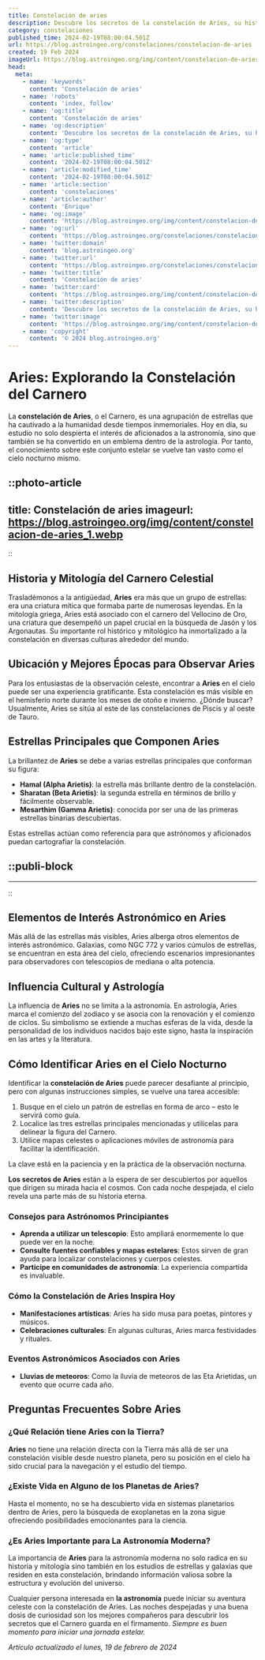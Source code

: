```yaml
---
title: Constelación de aries
description: Descubre los secretos de la constelación de Aries, su historia y su influencia en la astrología. Explora las estrellas y mitos de Aries.
category: constelaciones
published_time: 2024-02-19T08:00:04.501Z
url: https://blog.astroingeo.org/constelaciones/constelacion-de-aries
created: 19 Feb 2024
imageUrl: https://blog.astroingeo.org/img/content/constelacion-de-aries_1.webp
head:
  meta:
    - name: 'keywords'
      content: 'Constelación de aries'
    - name: 'robots'
      content: 'index, follow'
    - name: 'og:title'
      content: 'Constelación de aries'
    - name: 'og:description'
      content: 'Descubre los secretos de la constelación de Aries, su historia y su influencia en la astrología. Explora las estrellas y mitos de Aries.'
    - name: 'og:type'
      content: 'article'
    - name: 'article:published_time'
      content: '2024-02-19T08:00:04.501Z'
    - name: 'article:modified_time'
      content: '2024-02-19T08:00:04.501Z'
    - name: 'article:section'
      content: 'constelaciones'
    - name: 'article:author'
      content: 'Enrique'
    - name: 'og:image'
      content: 'https://blog.astroingeo.org/img/content/constelacion-de-aries_1.webp'
    - name: 'og:url'
      content: 'https://blog.astroingeo.org/constelaciones/constelacion-de-aries'
    - name: 'twitter:domain'
      content: 'blog.astroingeo.org'
    - name: 'twitter:url'
      content: 'https://blog.astroingeo.org/constelaciones/constelacion-de-aries'
    - name: 'twitter:title'
      content: 'Constelación de aries'
    - name: 'twitter:card'
      content: 'https://blog.astroingeo.org/img/content/constelacion-de-aries_1.webp'
    - name: 'twitter:description'
      content: 'Descubre los secretos de la constelación de Aries, su historia y su influencia en la astrología. Explora las estrellas y mitos de Aries.'
    - name: 'twitter:image'
      content: 'https://blog.astroingeo.org/img/content/constelacion-de-aries_1.webp'
    - name: 'copyright'
      content: '© 2024 blog.astroingeo.org'
---
```

# Aries: Explorando la Constelación del Carnero

La **constelación de Aries**, o el Carnero, es una agrupación de estrellas que ha cautivado a la humanidad desde tiempos inmemoriales. Hoy en día, su estudio no solo despierta el interés de aficionados a la astronomía, sino que también se ha convertido en un emblema dentro de la astrología. Por tanto, el conocimiento sobre este conjunto estelar se vuelve tan vasto como el cielo nocturno mismo.


::photo-article
---
title: Constelación de aries
imageurl: https://blog.astroingeo.org/img/content/constelacion-de-aries_1.webp
---
::


## Historia y Mitología del Carnero Celestial

Trasladémonos a la antigüedad, **Aries** era más que un grupo de estrellas: era una criatura mítica que formaba parte de numerosas leyendas. En la mitología griega, Aries está asociado con el carnero del Vellocino de Oro, una criatura que desempeñó un papel crucial en la búsqueda de Jasón y los Argonautas. Su importante rol histórico y mitológico ha inmortalizado a la constelación en diversas culturas alrededor del mundo.

## Ubicación y Mejores Épocas para Observar Aries

Para los entusiastas de la observación celeste, encontrar a **Aries** en el cielo puede ser una experiencia gratificante. Esta constelación es más visible en el hemisferio norte durante los meses de otoño e invierno. ¿Dónde buscar? Usualmente, Aries se sitúa al este de las constelaciones de Piscis y al oeste de Tauro.

## Estrellas Principales que Componen Aries

La brillantez de **Aries** se debe a varias estrellas principales que conforman su figura:

- **Hamal (Alpha Arietis)**: la estrella más brillante dentro de la constelación.
- **Sharatan (Beta Arietis)**: la segunda estrella en términos de brillo y fácilmente observable.
- **Mesarthim (Gamma Arietis)**: conocida por ser una de las primeras estrellas binarias descubiertas.

Estas estrellas actúan como referencia para que astrónomos y aficionados puedan cartografiar la constelación.


  ::publi-block
  ---
  ---
  ::
  
  
## Elementos de Interés Astronómico en Aries

Más allá de las estrellas más visibles, Aries alberga otros elementos de interés astronómico. Galaxias, como NGC 772 y varios cúmulos de estrellas, se encuentran en esta área del cielo, ofreciendo escenarios impresionantes para observadores con telescopios de mediana o alta potencia.

## Influencia Cultural y Astrología

La influencia de **Aries** no se limita a la astronomía. En astrología, Aries marca el comienzo del zodiaco y se asocia con la renovación y el comienzo de ciclos. Su simbolismo se extiende a muchas esferas de la vida, desde la personalidad de los individuos nacidos bajo este signo, hasta la inspiración en las artes y la literatura.

## Cómo Identificar Aries en el Cielo Nocturno

Identificar la **constelación de Aries** puede parecer desafiante al principio, pero con algunas instrucciones simples, se vuelve una tarea accesible:

1. Busque en el cielo un patrón de estrellas en forma de arco – esto le servirá como guía.
2. Localice las tres estrellas principales mencionadas y utilícelas para delinear la figura del Carnero.
3. Utilice mapas celestes o aplicaciones móviles de astronomía para facilitar la identificación.

La clave está en la paciencia y en la práctica de la observación nocturna.

**Los secretos de Aries** están a la espera de ser descubiertos por aquellos que dirigen su mirada hacia el cosmos. Con cada noche despejada, el cielo revela una parte más de su historia eterna.

### Consejos para Astrónomos Principiantes

- **Aprenda a utilizar un telescopio**: Esto ampliará enormemente lo que puede ver en la noche.
- **Consulte fuentes confiables y mapas estelares**: Estos sirven de gran ayuda para localizar constelaciones y cuerpos celestes.
- **Participe en comunidades de astronomía**: La experiencia compartida es invaluable.

### Cómo la Constelación de Aries Inspira Hoy

- **Manifestaciones artísticas**: Aries ha sido musa para poetas, pintores y músicos.
- **Celebraciones culturales**: En algunas culturas, Aries marca festividades y rituales.

### Eventos Astronómicos Asociados con Aries

- **Lluvias de meteoros**: Como la lluvia de meteoros de las Eta Arietidas, un evento que ocurre cada año.

## Preguntas Frecuentes Sobre Aries

### ¿Qué Relación tiene Aries con la Tierra?
**Aries** no tiene una relación directa con la Tierra más allá de ser una constelación visible desde nuestro planeta, pero su posición en el cielo ha sido crucial para la navegación y el estudio del tiempo.

### ¿Existe Vida en Alguno de los Planetas de Aries?
Hasta el momento, no se ha descubierto vida en sistemas planetarios dentro de Aries, pero la búsqueda de exoplanetas en la zona sigue ofreciendo posibilidades emocionantes para la ciencia.

### ¿Es Aries Importante para La Astronomía Moderna?
La importancia de **Aries** para la astronomía moderna no solo radica en su historia y mitología sino también en los estudios de estrellas y galaxias que residen en esta constelación, brindando información valiosa sobre la estructura y evolución del universo.

Cualquier persona interesada en **la astronomía** puede iniciar su aventura celeste con la constelación de Aries. Las noches despejadas y una buena dosis de curiosidad son los mejores compañeros para descubrir los secretos que el Carnero guarda en el firmamento. *Siempre es buen momento para iniciar una jornada estelar.*

_Artículo actualizado el lunes, 19 de febrero de 2024_